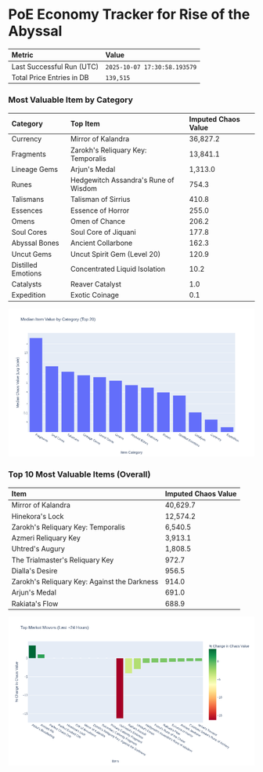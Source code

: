 # PoE Economy Tracker for Rise of the Abyssal

<!-- START_MAINTENANCE -->
| Metric | Value |
|:---|:---|
| Last Successful Run (UTC) | `2025-10-07 17:30:58.193579` |
| Total Price Entries in DB | `139,515` |

<!-- END_MAINTENANCE -->

<!-- START_DATAFRAME_DEBUG -->
<!-- END_DATAFRAME_DEBUG -->

<!-- START_CATEGORY_ANALYSIS -->
### Most Valuable Item by Category
| Category | Top Item | Imputed Chaos Value |
| :--- | :--- | :--- |
| Currency | Mirror of Kalandra | 36,827.2 |
| Fragments | Zarokh's Reliquary Key: Temporalis | 13,841.1 |
| Lineage Gems | Arjun's Medal | 1,313.0 |
| Runes | Hedgewitch Assandra's Rune of Wisdom | 754.3 |
| Talismans | Talisman of Sirrius | 410.8 |
| Essences | Essence of Horror | 255.0 |
| Omens | Omen of Chance | 206.2 |
| Soul Cores | Soul Core of Jiquani | 177.8 |
| Abyssal Bones | Ancient Collarbone | 162.3 |
| Uncut Gems | Uncut Spirit Gem (Level 20) | 120.9 |
| Distilled Emotions | Concentrated Liquid Isolation | 10.2 |
| Catalysts | Reaver Catalyst | 1.0 |
| Expedition | Exotic Coinage | 0.1 |


![Category Analysis Chart](charts/category_analysis.png)
<!-- END_ANALYSIS -->

<!-- START_ANALYSIS -->
### Top 10 Most Valuable Items (Overall)
| Item | Imputed Chaos Value |
| :--- | :--- |
| Mirror of Kalandra | 40,629.7 |
| Hinekora's Lock | 12,574.2 |
| Zarokh's Reliquary Key: Temporalis | 6,540.5 |
| Azmeri Reliquary Key | 3,913.1 |
| Uhtred's Augury | 1,808.5 |
| The Trialmaster's Reliquary Key | 972.7 |
| Dialla's Desire | 956.5 |
| Zarokh's Reliquary Key: Against the Darkness | 914.0 |
| Arjun's Medal | 691.0 |
| Rakiata's Flow | 688.9 |


![Market Movers Chart](charts/market_movers.png)
<!-- END_ANALYSIS -->
